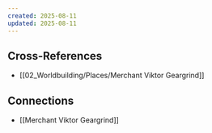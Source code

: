 ```yaml
---
created: 2025-08-11
updated: 2025-08-11
---
```




## Cross-References

- [[02_Worldbuilding/Places/Merchant Viktor Geargrind]]


## Connections

- [[Merchant Viktor Geargrind]]
